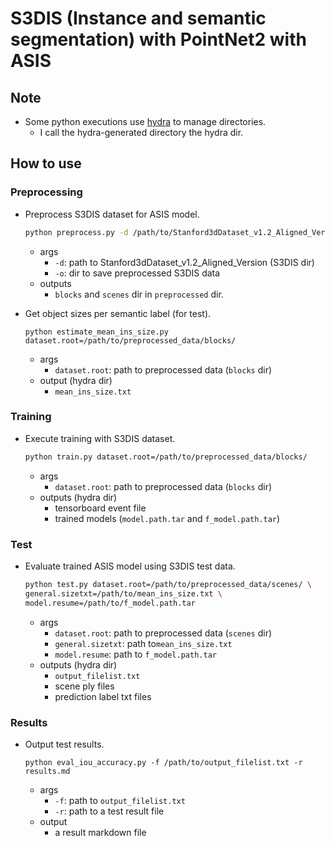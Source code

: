 # S3DIS (Instance and semantic segmentation) with PointNet2 with ASIS
## Note
- Some python executions use [hydra](https://github.com/facebookresearch/hydra) to manage directories.
  - I call the hydra-generated directory the hydra dir.

## How to use
### Preprocessing
- Preprocess S3DIS dataset for ASIS model.
  ```bash
  python preprocess.py -d /path/to/Stanford3dDataset_v1.2_Aligned_Version -o /path/to/preprocessed_data
  ```
  - args
    - `-d`: path to Stanford3dDataset_v1.2_Aligned_Version (S3DIS dir)
    - `-o`: dir to save preprocessed S3DIS data
  -  outputs
     - `blocks` and `scenes` dir in `preprocessed` dir.

- Get object sizes per semantic label (for test).
  ```baah
  python estimate_mean_ins_size.py dataset.root=/path/to/preprocessed_data/blocks/
  ```
  - args
    - `dataset.root`: path to preprocessed data (`blocks` dir)
  - output (hydra dir)
    - `mean_ins_size.txt`

### Training
- Execute training with S3DIS dataset.
  ```bash
  python train.py dataset.root=/path/to/preprocessed_data/blocks/
  ```
  - args
    - `dataset.root`: path to preprocessed data (`blocks` dir)
  - outputs (hydra dir)
    - tensorboard event file
    - trained models (`model.path.tar` and `f_model.path.tar`)

### Test
- Evaluate trained ASIS model using S3DIS test data.
  ```bash
  python test.py dataset.root=/path/to/preprocessed_data/scenes/ \
  general.sizetxt=/path/to/mean_ins_size.txt \
  model.resume=/path/to/f_model.path.tar
  ```
  - args
    - `dataset.root`: path to preprocessed data (`scenes` dir)
    - `general.sizetxt`: path to`mean_ins_size.txt`
    - `model.resume`: path to `f_model.path.tar`
  - outputs (hydra dir)
    - `output_filelist.txt`
    - scene ply files
    - prediction label txt files

### Results
- Output test results.
  ```
  python eval_iou_accuracy.py -f /path/to/output_filelist.txt -r results.md
  ```
  - args
    - `-f`: path to `output_filelist.txt`
    - `-r`: path to a test result file
  - output
    - a result markdown file

